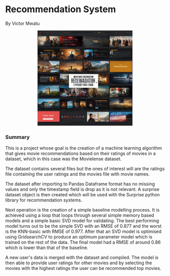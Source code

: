 # Recommendation System
By Victor Mwatu

<div>
<center><img src="image0_0 (1).jpg" height="300"/></center>
</div>

### Summary

This is a project whose goal is the creation of a machine learning algorithm that gives movie recommendations based on their ratings of movies in a dataset, which in this case was the Movielense dataset. 

The dataset contains several files but the ones of interest will are the ratings file containing the user ratings and the movies file with movie names.

The dataset after importing to Pandas Dataframe format has no missing values and only the timestamp field is drop as it is not relevant. A surprise dataset object is then created which will be used with the Surprise python library for recommendation systems.

Next operation is the creation of a simple baseline modelling process. It is achieved using a loop that loops through several simple memory based models and a simple basic SVD model for validating. The best performing model turns out to be the simple SVD with an RMSE of 0.877 and the worst is the KNN-basic with RMSE of 0.977. After that an SVD model is optimised using GridsearchCV to produce an optimum parameter model which is trained on the rest of the data. The final model had a RMSE of around 0.86 which is lower than that of the baseline.

A new user's data is merged with the dataset and compiled. The model is then able to provide user ratings for other movies and by selecting the movies with the highest ratings the user can be recommended top movies.
